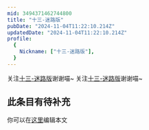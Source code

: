 ```yaml
---
mid: 3494371462744800
title: "十三-迷路版"
pubDate: "2024-11-04T11:22:10.214Z"
updatedDate: "2024-11-04T11:22:10.214Z"
profile:
  {
    Nickname: ["十三-迷路版"],
  }
---
```


关注[十三-迷路版](https://space.bilibili.com/3494371462744800)谢谢喵~ 关注[十三-迷路版](https://space.bilibili.com/3494371462744800)谢谢喵~

## 此条目有待补充
你可以在[这里](https://github.com/Yuhanawa/VTuber.ICU/edit/master/src/content/v/十三-迷路版/index.md)编辑本文
